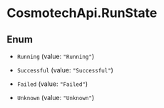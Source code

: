 # CosmotechApi.RunState

## Enum


* `Running` (value: `"Running"`)

* `Successful` (value: `"Successful"`)

* `Failed` (value: `"Failed"`)

* `Unknown` (value: `"Unknown"`)


